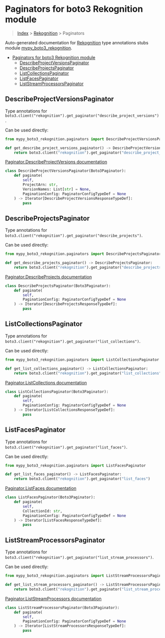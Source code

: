 # Paginators for boto3 Rekognition module

> [Index](../index.md) > [Rekognition](./index.md) > Paginators

Auto-generated documentation for [Rekognition](https://boto3.amazonaws.com/v1/documentation/api/latest/reference/services/rekognition.html#Rekognition)
type annotations stubs module [mypy_boto3_rekognition](https://pypi.org/project/mypy-boto3-rekognition/).

- [Paginators for boto3 Rekognition module](#paginators-for-boto3-rekognition-module)
  - [DescribeProjectVersionsPaginator](#describeprojectversionspaginator)
  - [DescribeProjectsPaginator](#describeprojectspaginator)
  - [ListCollectionsPaginator](#listcollectionspaginator)
  - [ListFacesPaginator](#listfacespaginator)
  - [ListStreamProcessorsPaginator](#liststreamprocessorspaginator)

## DescribeProjectVersionsPaginator

Type annotations for `boto3.client("rekognition").get_paginator("describe_project_versions")`.

Can be used directly:

```python
from mypy_boto3_rekognition.paginators import DescribeProjectVersionsPaginator

def get_describe_project_versions_paginator() -> DescribeProjectVersionsPaginator:
    return boto3.client("rekognition").get_paginator("describe_project_versions")
```

[Paginator.DescribeProjectVersions documentation](https://boto3.amazonaws.com/v1/documentation/api/latest/reference/services/rekognition.html#Rekognition.Paginator.DescribeProjectVersions)

```python
class DescribeProjectVersionsPaginator(Boto3Paginator):
    def paginate(
        self,
        ProjectArn: str,
        VersionNames: List[str] = None,
        PaginationConfig: PaginatorConfigTypeDef = None
    ) -> Iterator[DescribeProjectVersionsResponseTypeDef]:
        pass
```
## DescribeProjectsPaginator

Type annotations for `boto3.client("rekognition").get_paginator("describe_projects")`.

Can be used directly:

```python
from mypy_boto3_rekognition.paginators import DescribeProjectsPaginator

def get_describe_projects_paginator() -> DescribeProjectsPaginator:
    return boto3.client("rekognition").get_paginator("describe_projects")
```

[Paginator.DescribeProjects documentation](https://boto3.amazonaws.com/v1/documentation/api/latest/reference/services/rekognition.html#Rekognition.Paginator.DescribeProjects)

```python
class DescribeProjectsPaginator(Boto3Paginator):
    def paginate(
        self,
        PaginationConfig: PaginatorConfigTypeDef = None
    ) -> Iterator[DescribeProjectsResponseTypeDef]:
        pass
```
## ListCollectionsPaginator

Type annotations for `boto3.client("rekognition").get_paginator("list_collections")`.

Can be used directly:

```python
from mypy_boto3_rekognition.paginators import ListCollectionsPaginator

def get_list_collections_paginator() -> ListCollectionsPaginator:
    return boto3.client("rekognition").get_paginator("list_collections")
```

[Paginator.ListCollections documentation](https://boto3.amazonaws.com/v1/documentation/api/latest/reference/services/rekognition.html#Rekognition.Paginator.ListCollections)

```python
class ListCollectionsPaginator(Boto3Paginator):
    def paginate(
        self,
        PaginationConfig: PaginatorConfigTypeDef = None
    ) -> Iterator[ListCollectionsResponseTypeDef]:
        pass
```
## ListFacesPaginator

Type annotations for `boto3.client("rekognition").get_paginator("list_faces")`.

Can be used directly:

```python
from mypy_boto3_rekognition.paginators import ListFacesPaginator

def get_list_faces_paginator() -> ListFacesPaginator:
    return boto3.client("rekognition").get_paginator("list_faces")
```

[Paginator.ListFaces documentation](https://boto3.amazonaws.com/v1/documentation/api/latest/reference/services/rekognition.html#Rekognition.Paginator.ListFaces)

```python
class ListFacesPaginator(Boto3Paginator):
    def paginate(
        self,
        CollectionId: str,
        PaginationConfig: PaginatorConfigTypeDef = None
    ) -> Iterator[ListFacesResponseTypeDef]:
        pass
```
## ListStreamProcessorsPaginator

Type annotations for `boto3.client("rekognition").get_paginator("list_stream_processors")`.

Can be used directly:

```python
from mypy_boto3_rekognition.paginators import ListStreamProcessorsPaginator

def get_list_stream_processors_paginator() -> ListStreamProcessorsPaginator:
    return boto3.client("rekognition").get_paginator("list_stream_processors")
```

[Paginator.ListStreamProcessors documentation](https://boto3.amazonaws.com/v1/documentation/api/latest/reference/services/rekognition.html#Rekognition.Paginator.ListStreamProcessors)

```python
class ListStreamProcessorsPaginator(Boto3Paginator):
    def paginate(
        self,
        PaginationConfig: PaginatorConfigTypeDef = None
    ) -> Iterator[ListStreamProcessorsResponseTypeDef]:
        pass
```